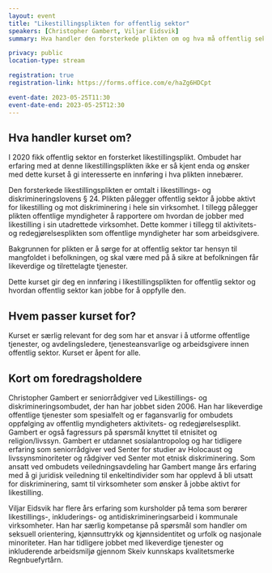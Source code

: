 ```yaml
---
layout: event
title: "Likestillingsplikten for offentlig sektor"
speakers: [Christopher Gambert, Viljar Eidsvik]
summary: Hva handler den forsterkede plikten om og hva må offentlig sektor gjøre for å oppfylle plikten?

privacy: public
location-type: stream

registration: true
registration-link: https://forms.office.com/e/haZg6HDCpt

event-date: 2023-05-25T11:30
event-date-end: 2023-05-25T12:30
---
```

## Hva handler kurset om?
I 2020 fikk offentlig sektor en forsterket likestillingsplikt. Ombudet har erfaring med at denne likestillingsplikten ikke er så kjent enda og ønsker med dette kurset å gi interesserte en innføring i hva plikten innebærer.
 
Den forsterkede likestillingsplikten er omtalt i likestillings- og diskrimineringslovens § 24. Plikten pålegger offentlig sektor å jobbe aktivt for likestilling og mot diskriminering i hele sin virksomhet. I tillegg pålegger plikten offentlige myndigheter å rapportere om hvordan de jobber med likestilling i sin utadrettede virksomhet. Dette kommer i tillegg til aktivitets- og redegjørelsesplikten som offentlige myndigheter har som arbeidsgivere.
 
Bakgrunnen for plikten er å sørge for at offentlig sektor tar hensyn til mangfoldet i befolkningen, og skal være med på å sikre at befolkningen får likeverdige og tilrettelagte tjenester. 

Dette kurset gir deg en innføring i likestillingsplikten for offentlig sektor og hvordan offentlig sektor kan jobbe for å oppfylle den.

## Hvem passer kurset for?
Kurset er særlig relevant for deg som har et ansvar i å utforme offentlige tjenester, og avdelingsledere, tjenesteansvarlige og arbeidsgivere innen offentlig sektor. Kurset er åpent for alle.

## Kort om foredragsholdere
Christopher Gambert er seniorrådgiver ved Likestillings- og diskrimineringsombudet, der han har jobbet siden 2006. Han har likeverdige offentlige tjenester som spesialfelt og er fagansvarlig for ombudets oppfølging av offentlig myndigheters aktivitets- og redegjørelsesplikt. Gambert er også fagressurs på spørsmål knyttet til etnisitet og religion/livssyn. Gambert er utdannet sosialantropolog og har tidligere erfaring som seniorrådgiver ved Senter for studier av Holocaust og livssynsminoriteter og rådgiver ved Senter mot etnisk diskriminering. Som ansatt ved ombudets veiledningsavdeling har Gambert mange års erfaring med å gi juridisk veiledning til enkeltindivider som har opplevd å bli utsatt for diskriminering, samt til virksomheter som ønsker å jobbe aktivt for likestilling.

Viljar Eidsvik har flere års erfaring som kursholder på tema som berører likestillings-, inkluderings- og antidiskrimineringsarbeid i kommunale virksomheter. Han har særlig kompetanse på spørsmål som handler om seksuell orientering, kjønnsuttrykk og kjønnsidentitet og urfolk og nasjonale minoriteter. Han har tidligere jobbet med likeverdige tjenester og inkluderende arbeidsmiljø gjennom Skeiv kunnskaps kvalitetsmerke Regnbuefyrtårn.
